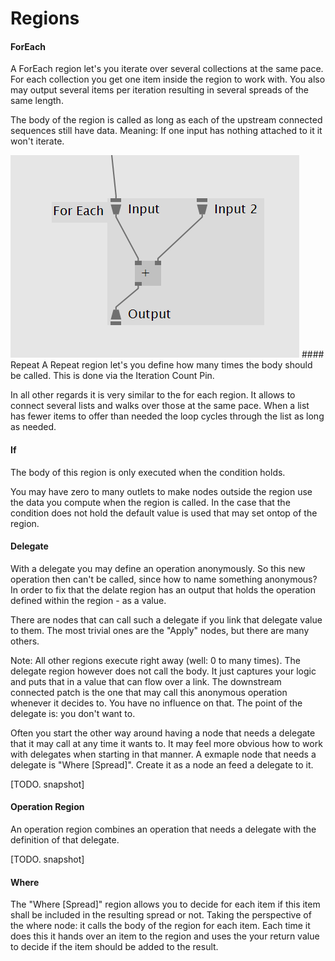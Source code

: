 # Regions

#### ForEach
A ForEach region let's you iterate over several collections at the same pace. For each collection you get one item inside the region to work with. You also may output several items per iteration resulting in several spreads of the same length.
 
The body of the region is called as long as each of the upstream connected sequences still have data. Meaning: If one input has nothing attached to it it won't iterate.
 
<img src="forEach.png" />
#### Repeat
A Repeat region let's you define how many times the body should be called. This is done via the Iteration Count Pin.
 
In all other regards it is very similar to the for each region. It allows to connect several lists and walks over those at the same pace. When a list has fewer items to offer than needed the loop cycles through the list as long as needed.
 
#### If 
The body of this region is only executed when the condition holds.

You may have zero to many outlets to make nodes outside the region use the data you compute when the region is called. In the case that the condition does not hold the default value is used that may set ontop of the region.
 
#### Delegate
With a delegate you may define an operation anonymously. So this new operation then can't be called, since how to name something anonymous? In order to fix that the delate region has an output that holds the operation defined within the region - as a value.
 
There are nodes that can call such a delegate if you link that delegate value to them. The most trivial ones are the "Apply" nodes, but there are many others.
 
Note: All other regions execute right away (well: 0 to many times). The delegate region however does not call the body. It just captures your logic and puts that in a value that can flow over a link. The downstream connected patch is the one that may call this anonymous operation whenever it decides to. You have no influence on that. The point of the delegate is: you don't want to. 
 
Often you start the other way around having a node that needs a delegate that it may call at any time it wants to. It may feel more obvious how to work with delegates when starting in that manner. A exmaple node that needs a delegate is "Where [Spread]". Create it as a node an feed a delegate to it.
 
[TODO. snapshot]
 
#### Operation Region
 
An operation region combines an operation that needs a delegate with the definition of that delegate.
 
[TODO. snapshot]
 
#### Where
The "Where [Spread]" region allows you to decide for each item if this item shall be included in the resulting spread or not. Taking the perspective of the where node: it calls the body of the region for each item. Each time it does this it hands over an item to the region and uses the your return value to decide if the item should be added to the result.